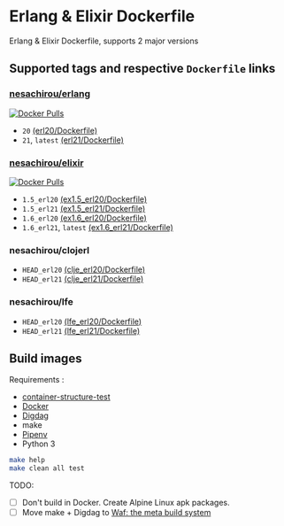 Erlang & Elixir Dockerfile
==
Erlang & Elixir Dockerfile, supports 2 major versions

Supported tags and respective `Dockerfile` links
--
### [nesachirou/erlang][Erlang Hub]
[![Docker Pulls](https://img.shields.io/docker/pulls/nesachirou/erlang.svg)][Erlang Hub]
* `20` [(erl20/Dockerfile)](https://github.com/ne-sachirou/docker-elixir/blob/master/erl20/Dockerfile)
* `21`, `latest` [(erl21/Dockerfile)](https://github.com/ne-sachirou/docker-elixir/blob/master/erl21/Dockerfile)

### [nesachirou/elixir][Elixir Hub]
[![Docker Pulls](https://img.shields.io/docker/pulls/nesachirou/elixir.svg)][Elixir Hub]
* `1.5_erl20` [(ex1.5_erl20/Dockerfile)](https://github.com/ne-sachirou/docker-elixir/blob/master/ex1.5_erl20/Dockerfile)
* `1.5_erl21` [(ex1.5_erl21/Dockerfile)](https://github.com/ne-sachirou/docker-elixir/blob/master/ex1.5_erl21/Dockerfile)
* `1.6_erl20` [(ex1.6_erl20/Dockerfile)](https://github.com/ne-sachirou/docker-elixir/blob/master/ex1.6_erl20/Dockerfile)
* `1.6_erl21`, `latest` [(ex1.6_erl21/Dockerfile)](https://github.com/ne-sachirou/docker-elixir/blob/master/ex1.6_erl21/Dockerfile)

### nesachirou/clojerl
* `HEAD_erl20` [(clje_erl20/Dockerfile)](https://github.com/ne-sachirou/docker-elixir/blob/master/clje_erl20/Dockerfile)
* `HEAD_erl21` [(clje_erl21/Dockerfile)](https://github.com/ne-sachirou/docker-elixir/blob/master/clje_erl21/Dockerfile)

### nesachirou/lfe
* `HEAD_erl20` [(lfe_erl20/Dockerfile)](https://github.com/ne-sachirou/docker-elixir/blob/master/lfe_erl20/Dockerfile)
* `HEAD_erl21` [(lfe_erl21/Dockerfile)](https://github.com/ne-sachirou/docker-elixir/blob/master/lfe_erl21/Dockerfile)

Build images
--
Requirements :
* [container-structure-test](https://github.com/GoogleContainerTools/container-structure-test)
* [Docker](https://www.docker.com/)
* [Digdag](https://www.digdag.io/)
* make
* [Pipenv](https://docs.pipenv.org/)
* Python 3

```sh
make help
make clean all test
```

TODO:
- [ ] Don't build in Docker. Create Alpine Linux apk packages.
- [ ] Move make + Digdag to [Waf: the meta build system](https://waf.io/)

[Erlang Hub]: https://hub.docker.com/r/nesachirou/erlang/
[Elixir Hub]: https://hub.docker.com/r/nesachirou/elixir/
